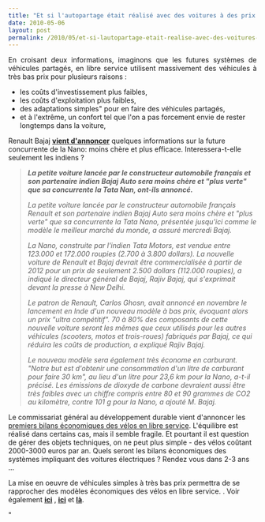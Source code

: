 ```yaml
---
title: "Et si l'autopartage était réalisé avec des voitures à des prix ultracompétitifs" ?""
date: 2010-05-06
layout: post
permalink: /2010/05/et-si-lautopartage-etait-realise-avec-des-voitures-a-des-prix-ultracompetitifs.html
---
```


<p style="text-align: justify">En croisant deux informations, imaginons que les futures systèmes de véhicules partagés, en libre service utilisent massivement des véhicules à très bas prix pour plusieurs raisons :</p> <ul> <li>les coûts d'investissement plus faibles,</li> <li>les coûts d'exploitation plus faibles,</li> <li>des adaptations simples" pour en faire des véhicules partagés,</li> <li>et à l'extrême, un confort tel que l'on a pas forcement envie de rester longtemps dans la voiture,</li> </ul> <p style=""text-align: justify"">Renault Bajaj <strong><a href=""http://www.lexpansion.com/economie/actualite-entreprise/renault-et-bajaj-veulent-contrer-la-nano_231776.html"" target=""_blank"">vient d'annoncer</a></strong> quelques informations sur la future concurrente de la Nano: moins chère et plus efficace. Interessera-t-elle seulement les indiens ?</p> <p style=""text-align: justify""> </p>  <!--more-->  <blockquote> <p align=""justify"" class=""texte1""><strong><em>La petite voiture lancée par le constructeur automobile français et son partenaire indien Bajaj Auto sera moins chère et "plus verte" que sa concurrente la Tata Nan, ont-ils annoncé.</em></strong></p> <p align=""justify"" class=""texte1""><em>La petite voiture lancée par le constructeur automobile français Renault et son partenaire indien Bajaj Auto sera moins chère et "plus verte" que sa concurrente la Tata Nano, présentée jusqu'ici comme le modèle le meilleur marché du monde, a assuré mercredi Bajaj.</em></p> <p align=""justify"" class=""texte1""><em>La Nano, construite par l'indien Tata Motors, est vendue entre 123.000 et 172.000 roupies (2.700 à 3.800 dollars). La nouvelle voiture de Renault et Bajaj devrait être commercialisée à partir de 2012 pour un prix de seulement 2.500 dollars (112.000 roupies), a indiqué le directeur général de Bajaj, Rajiv Bajaj, qui s'exprimait devant la presse à New Delhi.</em></p> <p align=""justify"" class=""texte1""><em>Le patron de Renault, Carlos Ghosn, avait annoncé en novembre le lancement en Inde d'un nouveau modèle à bas prix, évoquant alors un prix "ultra compétitif". 70 à 80% des composants de cette nouvelle voiture seront les mêmes que ceux utilisés pour les autres véhicules (scooters, motos et trois-roues) fabriqués par Bajaj, ce qui réduira les coûts de production, a expliqué Rajiv Bajaj.</em></p> <p align=""justify"" class=""texte1""><em>Le nouveau modèle sera également très économe en carburant. "Notre but est d'obtenir une consommation d'un litre de carburant pour faire 30 km", au lieu d'un litre pour 23,6 km pour la Nano, a-t-il précisé. Les émissions de dioxyde de carbone devraient aussi être très faibles avec un chiffre compris entre 80 et 90 grammes de CO2 au kilomètre, contre 101 g pour la Nano, a ajouté M. Bajaj.</em></p></blockquote> <p align=""justify"" class=""texte1"">Le commissariat général au développement durable vient d'annoncer les <a href=""/wp-content/uploads/sites/6/2010/05/LPS50.pdf"" target=""_blank"">premiers bilans économiques des vélos en libre service</a>. L'équilibre est réalisé dans certains cas, mais il semble fragile. Et pourtant il est question de gérer des objets techniques, on ne peut plus simple - des vélos coûtant 2000-3000 euros par an. Quels seront les bilans économiques des systèmes impliquant des voitures électriques ? Rendez vous dans 2-3 ans ...</p> <p align=""justify"" class=""texte1"">La mise en oeuvre de véhicules simples à très bas prix permettra de se rapprocher des modèles économiques des vélos en libre service. . Voir également <strong><a href=""/2010/01/vers-des-voitures-a-tres-bas-prix.html"" target=""_blank"">ici</a></strong> , <strong><a href=""/2009/11/tata-bajaj-vehicules-low-cost-craintes-ou-opportunites.html"" target=""_blank"">ici</a></strong> et <strong><a href=""/2009/11/le-passage-de-lobjet-vehicule-aux-services-de-mobilite-une-chance.html"" target=""_blank"">là</a></strong>.</p>"